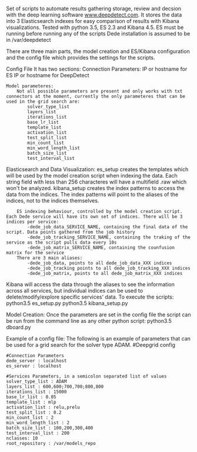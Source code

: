 Set of scripts to automate results gathering storage, review and decsion with the deep learning software www.deepdetect.com.
It stores the data into 3 Elasticsearch indexes for easy comparison of results with Kibana visualizations.
Tested with python 3.5, ES 2.3 and Kibana 4.5.
ES must be running before running any of the scripts
Dede installation is assumed to be in /var/deepdetect

There are three main parts, the model creation and ES/Kibana configuration and the config file which provides the settings for the scripts.

Config File
	It has two sections:
		Connection Parameters:
			IP or hostname for ES
			IP or hostname for DeepDetect

	Model parameteres:
		Not all possible parameters are present and only works with txt connectors at the moment, currently the only parameteres that can be used in the grid search are:
			solver_type_list
			layers_list
			iterations_list
			base_lr_list
			template_list
			activation_list
			test_split_list
			min_count_list
			min_word_length_list
			batch_size_list
			test_interval_list

Elasticsearch and Data Visualization:
	es_setup creates the templates which will be used by the model creation script when indexing the data. Each string field with less than 256 characteres will have a multifield .raw which won't be analyzed.
	kibana_setup creates the index patterns to access the data from the indices. The index patterns will point to the aliases of the indices, not to the indices themselves.
	
		ES indexing behaviour, controlled by the model creation script. Each Dede service will have its own set of indices. There will be 3 indices per service:
			-dede_job_data_SERVICE_NAME, containing the final data of the script. Data points gathered from the job history
			-dede_job_tracking_SERVICE_NAME, containing the traking of the service as the script pulls data every 10s
			-dede_job_matrix_SERVICE_NAME, containing the counfusion matrix for the service
		There are 3 main aliases:
			-dede_job_data, points to all dede_job_data_XXX indices
			-dede_job_tracking points to all dede_job_tracking_XXX indices
			-dede_job_matrix, points to all dede_job_matrix_XXX indices
			
Kibana will access the data through the aliases to see the information across all services, but individual indices can be used to delete/modify/explore specific services' data.
To execute the scripts:
	python3.5 es_setup.py
	python3.5 kibana_setup.py

Model Creation:
	Once the parameters are set in the config file the script can be run from the command line as any other python script:
	python3.5 dboard.py

Example of a config file:
	The following is an example of parameters that can be used for a grid search for the solver type ADAM.
	#Deepgrid config

	#Connection Parameters
	dede_server : localhost
	es_server : localhost

	#Services Parameters, in a semicolon separated list of values
	solver_type_list : ADAM
	layers_list : 600,600;700,700;800,800
	iterations_list : 15000
	base_lr_list : 0.05
	template_list : mlp
	activation_list : relu,prelu
	test_split_list : 0.2
	min_count_list : 2
	min_word_length_list : 2
	batch_size_list : 100,200,300,400
	test_interval_list : 200
	nclasses: 10
	root_repository : /var/models_repo


